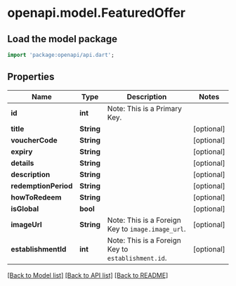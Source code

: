 # openapi.model.FeaturedOffer

## Load the model package
```dart
import 'package:openapi/api.dart';
```

## Properties
Name | Type | Description | Notes
------------ | ------------- | ------------- | -------------
**id** | **int** | Note: This is a Primary Key.<pk/> | 
**title** | **String** |  | [optional] 
**voucherCode** | **String** |  | [optional] 
**expiry** | **String** |  | [optional] 
**details** | **String** |  | [optional] 
**description** | **String** |  | [optional] 
**redemptionPeriod** | **String** |  | [optional] 
**howToRedeem** | **String** |  | [optional] 
**isGlobal** | **bool** |  | [optional] 
**imageUrl** | **String** | Note: This is a Foreign Key to `image.image_url`.<fk table='image' column='image_url'/> | [optional] 
**establishmentId** | **int** | Note: This is a Foreign Key to `establishment.id`.<fk table='establishment' column='id'/> | [optional] 

[[Back to Model list]](../README.md#documentation-for-models) [[Back to API list]](../README.md#documentation-for-api-endpoints) [[Back to README]](../README.md)


